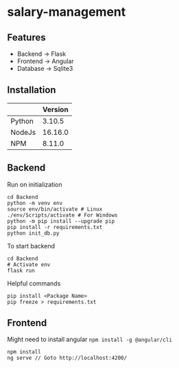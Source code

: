 # salary-management

## Features
- Backend -> Flask
- Frontend -> Angular
- Database -> Sqlite3


## Installation
| | Version |
| --- | --- |
| Python | 3.10.5 |
| NodeJs | 16.16.0 |
| NPM | 8.11.0 |

## Backend
Run on initialization
```
cd Backend
python -m venv env
source env/bin/activate # Linux
./env/Scripts/activate # For Windows
python -m pip install --upgrade pip
pip install -r requirements.txt
python init_db.py
```

To start backend
```
cd Backend
# Activate env
flask run
```

Helpful commands
```
pip install <Package Name>
pip freeze > requirements.txt
```

## Frontend

Might need to install angular
`npm install -g @angular/cli`

```
npm install
ng serve // Goto http://localhost:4200/
```
